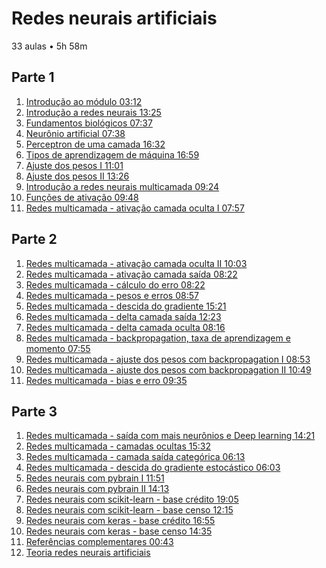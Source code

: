 # Redes neurais artificiais
33 aulas • 5h 58m

## Parte 1
1. [Introdução ao módulo 03:12]()
1. [Introdução a redes neurais 13:25]()
1. [Fundamentos biológicos 07:37]()
1. [Neurônio artificial 07:38]()
1. [Perceptron de uma camada 16:32]()
1. [Tipos de aprendizagem de máquina 16:59]()
1. [Ajuste dos pesos I 11:01]()
1. [Ajuste dos pesos II 13:26]()
1. [Introdução a redes neurais multicamada 09:24]()
1. [Funções de ativação 09:48]()
1. [Redes multicamada - ativação camada oculta I 07:57]()

## Parte 2
1. [Redes multicamada - ativação camada oculta II 10:03]()
1. [Redes multicamada - ativação camada saída 08:22]()
1. [Redes multicamada - cálculo do erro 08:22]()
1. [Redes multicamada - pesos e erros 08:57]()
1. [Redes multicamada - descida do gradiente 15:21]()
1. [Redes multicamada - delta camada saída 12:23]()
1. [Redes multicamada - delta camada oculta 08:16]()
1. [Redes multicamada - backpropagation, taxa de aprendizagem e momento 07:55]()
1. [Redes multicamada - ajuste dos pesos com backpropagation I 08:53]()
1. [Redes multicamada - ajuste dos pesos com backpropagation II 10:49]()
1. [Redes multicamada - bias e erro 09:35]()

## Parte 3

1. [Redes multicamada - saída com mais neurônios e Deep learning 14:21]()
1. [Redes multicamada - camadas ocultas 15:32]()
1. [Redes multicamada - camada saída categórica 06:13]()
1. [Redes multicamada - descida do gradiente estocástico 06:03]()
1. [Redes neurais com pybrain I 11:51]()
1. [Redes neurais com pybrain II 14:13]()
1. [Redes neurais com scikit-learn - base crédito 19:05]()
1. [Redes neurais com scikit-learn - base censo 12:15]()
1. [Redes neurais com keras - base crédito 16:55]()
1. [Redes neurais com keras - base censo 14:35]()
1. [Referências complementares 00:43]()
1. [Teoria redes neurais artificiais]()